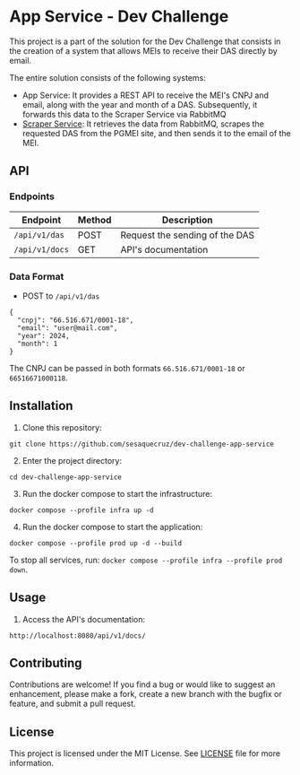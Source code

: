 # App Service - Dev Challenge

This project is a part of the solution for the Dev Challenge that consists in the creation of a system that allows MEIs to receive their DAS directly by email.

The entire solution consists of the following systems:
 
- App Service: It provides a REST API to receive the MEI's CNPJ and email, along with the year and month of a DAS. Subsequently, it forwards this data to the Scraper Service via RabbitMQ
- [Scraper Service](https://github.com/sesaquecruz/dev-challenge-scraper-service): It retrieves the data from RabbitMQ, scrapes the requested DAS from the PGMEI site, and then sends it to the email of the MEI.

## API

### Endpoints

| Endpoint       | Method | Description                    |
|----------------|--------|--------------------------------|
| `/api/v1/das`  | POST   | Request the sending of the DAS |
| `/api/v1/docs` | GET    | API's documentation            |

### Data Format

- POST to `/api/v1/das`

```
{
  "cnpj": "66.516.671/0001-18",
  "email": "user@mail.com",
  "year": 2024,
  "month": 1
}
```

The CNPJ can be passed in both formats `66.516.671/0001-18` or `66516671000118`.

## Installation

1. Clone this repository:

```
git clone https://github.com/sesaquecruz/dev-challenge-app-service
```

2. Enter the project directory:

```
cd dev-challenge-app-service
```

3. Run the docker compose to start the infrastructure:

```
docker compose --profile infra up -d
```

4. Run the docker compose to start the application:

```
docker compose --profile prod up -d --build
```

To stop all services, run: `docker compose --profile infra --profile prod down`.

## Usage

1. Access the API's documentation:

```
http://localhost:8080/api/v1/docs/
```

## Contributing

Contributions are welcome! If you find a bug or would like to suggest an enhancement, please make a fork, create a new branch with the bugfix or feature, and submit a pull request.

## License

This project is licensed under the MIT License. See [LICENSE](./LICENSE) file for more information.
